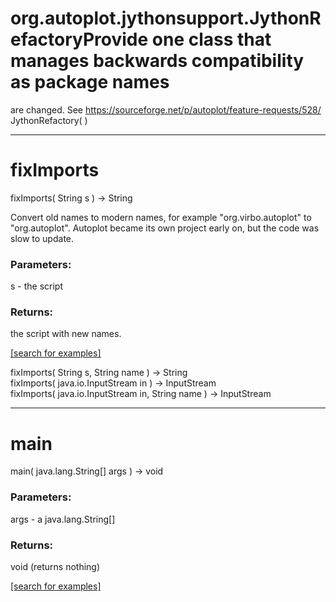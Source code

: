 # org.autoplot.jythonsupport.JythonRefactoryProvide one class that manages backwards compatibility as package names
 are changed.  See https://sourceforge.net/p/autoplot/feature-requests/528/
JythonRefactory( )


***
<a name="fixImports"></a>
# fixImports
fixImports( String s ) &rarr; String

Convert old names to modern names, for example "org.virbo.autoplot" to
 "org.autoplot".  Autoplot became its own project early on, but the code
 was slow to update.

### Parameters:
s - the script

### Returns:
the script with new names.

<a href="https://github.com/autoplot/dev/search?q=fixImports&unscoped_q=fixImports">[search for examples]</a>

fixImports( String s, String name ) &rarr; String<br>
fixImports( java.io.InputStream in ) &rarr; InputStream<br>
fixImports( java.io.InputStream in, String name ) &rarr; InputStream<br>
***
<a name="main"></a>
# main
main( java.lang.String[] args ) &rarr; void



### Parameters:
args - a java.lang.String[]

### Returns:
void (returns nothing)


<a href="https://github.com/autoplot/dev/search?q=main&unscoped_q=main">[search for examples]</a>


